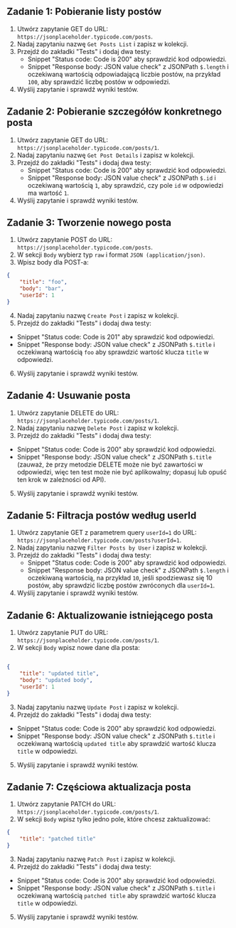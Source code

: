 ## Zadanie 1: Pobieranie listy postów
1. Utwórz zapytanie GET do URL: `https://jsonplaceholder.typicode.com/posts`.
2. Nadaj zapytaniu nazwę `Get Posts List` i zapisz w kolekcji.
3. Przejdź do zakładki "Tests" i dodaj dwa testy:
   - Snippet "Status code: Code is 200" aby sprawdzić kod odpowiedzi.
   - Snippet "Response body: JSON value check" z JSONPath `$.length` i oczekiwaną wartością odpowiadającą liczbie postów, na przykład `100`, aby sprawdzić liczbę postów w odpowiedzi.
4. Wyślij zapytanie i sprawdź wyniki testów.


## Zadanie 2: Pobieranie szczegółów konkretnego posta
1. Utwórz zapytanie GET do URL: `https://jsonplaceholder.typicode.com/posts/1`.
2. Nadaj zapytaniu nazwę `Get Post Details` i zapisz w kolekcji.
3. Przejdź do zakładki "Tests" i dodaj dwa testy:
   - Snippet "Status code: Code is 200" aby sprawdzić kod odpowiedzi.
   - Snippet "Response body: JSON value check" z JSONPath `$.id` i oczekiwaną wartością `1`, aby sprawdzić, czy pole `id` w odpowiedzi ma wartość `1`.
4. Wyślij zapytanie i sprawdź wyniki testów.


## Zadanie 3: Tworzenie nowego posta
1. Utwórz zapytanie POST do URL: `https://jsonplaceholder.typicode.com/posts`.
2. W sekcji `Body` wybierz typ `raw` i format `JSON (application/json)`.
3. Wpisz body dla POST-a:

```json
{
	"title": "foo",
	"body": "bar",
	"userId": 1
}
```

4. Nadaj zapytaniu nazwę `Create Post` i zapisz w kolekcji.
5. Przejdź do zakładki "Tests" i dodaj dwa testy:
- Snippet "Status code: Code is 201" aby sprawdzić kod odpowiedzi.
- Snippet "Response body: JSON value check" z JSONPath `$.title` i oczekiwaną wartością `foo` aby sprawdzić wartość klucza `title` w odpowiedzi.
6. Wyślij zapytanie i sprawdź wyniki testów.

## Zadanie 4: Usuwanie posta
1. Utwórz zapytanie DELETE do URL: `https://jsonplaceholder.typicode.com/posts/1`.
2. Nadaj zapytaniu nazwę `Delete Post` i zapisz w kolekcji.
3. Przejdź do zakładki "Tests" i dodaj dwa testy:
- Snippet "Status code: Code is 200" aby sprawdzić kod odpowiedzi.
- Snippet "Response body: JSON value check" z JSONPath `$.title` (zauważ, że przy metodzie DELETE może nie być zawartości w odpowiedzi, więc ten test może nie być aplikowalny; dopasuj lub opuść ten krok w zależności od API).
5. Wyślij zapytanie i sprawdź wyniki testów.



## Zadanie 5: Filtracja postów według userId
1. Utwórz zapytanie GET z parametrem query `userId=1` do URL: `https://jsonplaceholder.typicode.com/posts?userId=1`.
2. Nadaj zapytaniu nazwę `Filter Posts by User` i zapisz w kolekcji.
3. Przejdź do zakładki "Tests" i dodaj dwa testy:
   - Snippet "Status code: Code is 200" aby sprawdzić kod odpowiedzi.
   - Snippet "Response body: JSON value check" z JSONPath `$.length` i oczekiwaną wartością, na przykład `10`, jeśli spodziewasz się 10 postów, aby sprawdzić liczbę postów zwróconych dla `userId=1`.
4. Wyślij zapytanie i sprawdź wyniki testów.




## Zadanie 6: Aktualizowanie istniejącego posta
1. Utwórz zapytanie PUT do URL: `https://jsonplaceholder.typicode.com/posts/1`.
2. W sekcji `Body` wpisz nowe dane dla posta:

```json

{
	"title": "updated title",
	"body": "updated body",
	"userId": 1
}
```

3. Nadaj zapytaniu nazwę `Update Post` i zapisz w kolekcji.
4. Przejdź do zakładki "Tests" i dodaj dwa testy:
- Snippet "Status code: Code is 200" aby sprawdzić kod odpowiedzi.
- Snippet "Response body: JSON value check" z JSONPath `$.title` i oczekiwaną wartością `updated title` aby sprawdzić wartość klucza `title` w odpowiedzi.
5. Wyślij zapytanie i sprawdź wyniki testów.


## Zadanie 7: Częściowa aktualizacja posta
1. Utwórz zapytanie PATCH do URL: `https://jsonplaceholder.typicode.com/posts/1`.
2. W sekcji `Body` wpisz tylko jedno pole, które chcesz zaktualizować:

```json
{
	"title": "patched title"
}
```

3. Nadaj zapytaniu nazwę `Patch Post` i zapisz w kolekcji.
4. Przejdź do zakładki "Tests" i dodaj dwa testy:
- Snippet "Status code: Code is 200" aby sprawdzić kod odpowiedzi.
- Snippet "Response body: JSON value check" z JSONPath `$.title` i oczekiwaną wartością `patched title` aby sprawdzić wartość klucza `title` w odpowiedzi.
5. Wyślij zapytanie i sprawdź wyniki testów.


